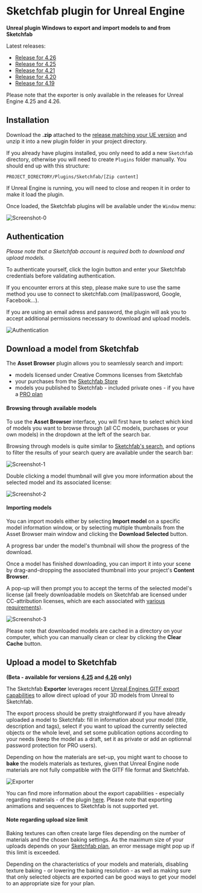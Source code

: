 # Sketchfab plugin for Unreal Engine

**Unreal plugin Windows to export and import models to and from Sketchfab**

Latest releases:

* [Release for 4.26](https://github.com/sketchfab/unreal-plugin/releases/tag/4.26-2.0.0) 
* [Release for 4.25](https://github.com/sketchfab/unreal-plugin/releases/tag/4.25-2.0.0)
* [Release for 4.21](https://github.com/sketchfab/unreal-plugin/releases/tag/4.21-1.1.1)
* [Release for 4.20](https://github.com/sketchfab/unreal-plugin/releases/tag/4.20-1.1.1)
* [Release for 4.19](https://github.com/sketchfab/unreal-plugin/releases/tag/4.19-1.1.1)

Please note that the exporter is only available in the releases for Unreal Engine 4.25 and 4.26.


## Installation

Download the **.zip** attached to the [release matching your UE version](https://github.com/sketchfab/unreal-plugin/releases) and unzip it into a new plugin folder in your project directory.

If you already have plugins installed, you only need to add a new `Sketchfab` directory, otherwise you will need to create `Plugins` folder manually. You should end up with this structure:

`PROJECT_DIRECTORY/Plugins/Sketchfab/[Zip content]`

If Unreal Engine is running, you will need to close and reopen it in order to make it load the plugin.

Once loaded, the Sketchfab plugins will be available under the `Window` menu:

![Screenshot-0](https://user-images.githubusercontent.com/52042414/118534086-20758380-b749-11eb-837c-d9c2b87cfbda.png)


## Authentication

*Please note that a Sketchfab account is required both to download and upload models.*

To authenticate yourself, click the login button and enter your Sketchfab credentials before validating authentication.

If you encounter errors at this step, please make sure to use the same method you use to connect to sketchfab.com (mail/password, Google, Facebook...).

If you are using an email adress and password, the plugin will ask you to accept additional permissions necessary to download and upload models.

![Authentication](https://user-images.githubusercontent.com/52042414/118534076-1eabc000-b749-11eb-97b8-d274f22f7200.png)

## Download a model from Sketchfab

The **Asset Browser** plugin allows you to seamlessly search and import:
* models licensed under Creative Commons licenses from Sketchfab
* your purchases from the [Sketchfab Store](https://sketchfab.com/store)
* models you published to Sketchfab - included private ones - if you have a [PRO plan](https://sketchfab.com/plans)

#### Browsing through available models

To use the **Asset Browser** interface, you will first have to select which kind of models you want to browse through (all CC models, purchases or your own models) in the dropdown at the left of the search bar.

Browsing through models is quite similar to [Sketchfab's search](https://sketchfab.com/search), and options to filter the results of your search query are available under the search bar:

![Screenshot-1](https://user-images.githubusercontent.com/52042414/118534080-1fdced00-b749-11eb-9870-5b28d2ea14f4.png)

Double clicking a model thumbnail will give you more information about the selected model and its associated license:

![Screenshot-2](https://user-images.githubusercontent.com/4066133/60019521-58bfd480-968e-11e9-902d-9fd3ae0247cf.JPG)

#### Importing models

You can import models either by selecting **Import model** on a specific model information window, or by selecting multiple thumbnails from the Asset Browser main window and clicking the **Download Selected** button.

A progress bar under the model's thumbnail will show the progress of the download.

Once a model has finished downloading, you can import it into your scene by drag-and-dropping the associated thumbnail into your project's **Content Browser**. 

A pop-up will then prompt you to accept the terms of the selected model's license (all freely downloadable models on Sketchfab are licensed under CC-attribution licenses, which are each associated with [various requirements](https://help.sketchfab.com/hc/en-us/articles/360038413232-Crediting-users-for-3D-model-downloads)).

![Screenshot-3](https://user-images.githubusercontent.com/4066133/60019527-5cebf200-968e-11e9-89df-5ba86f8c75c8.JPG)

Please note that downloaded models are cached in a directory on your computer, which you can manually clean or clear by clicking the **Clear Cache** button.

## Upload a model to Sketchfab

**(Beta - available for versions [4.25](https://github.com/sketchfab/unreal-plugin/releases/tag/4.25-2.0.0) and [4.26](https://github.com/sketchfab/unreal-plugin/releases/tag/4.26-2.0.0) only)**

The Sketchfab **Exporter** leverages recent [Unreal Engines GlTF export capabilities](https://www.unrealengine.com/marketplace/en-US/product/gltf-exporter) to allow direct upload of your 3D models from Unreal to Sketchfab.

The export process should be pretty straightforward if you have already uploaded a model to Sketchfab: fill in information about your model (title, description and tags), select if you want to upload the currently selected objects or the whole level, and set some publication options according to your needs (keep the model as a draft, set it as private or add an optionnal password protection for PRO users).

Depending on how the materials are set-up, you might want to choose to **bake** the models materials as textures, given that Unreal Engine node materials are not fully compatible with the GlTF file format and Sketchfab.

![Exporter](https://user-images.githubusercontent.com/52042414/118534085-20758380-b749-11eb-8983-21839500d74f.png)

You can find more information about the export capabilities - especially regarding materials - of the plugin [here](https://epicgames.ent.box.com/s/pd2h101708xqofbk4eqfzbko36iu2u7l). Please note that exporting animations and sequences to Sketchfab is not supported yet.

#### Note regarding upload size limit

Baking textures can often create large files depending on the number of materials and the chosen baking settings. As the maximum size of your uploads depends on your [Sketchfab plan](https://sketchfab.com/plans), an error message might pop up if this limit is exceeded. 

Depending on the characteristics of your models and materials, disabling texture baking - or lowering the baking resolution - as well as making sure that only selected objects are exported can be good ways to get your model to an appropriate size for your plan.